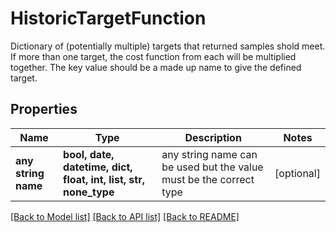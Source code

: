 # HistoricTargetFunction

Dictionary of (potentially multiple) targets that returned samples shold meet. If more than one target, the cost function from each will be multiplied together. The key value should be a made up name to give the defined target. 

## Properties
Name | Type | Description | Notes
------------ | ------------- | ------------- | -------------
**any string name** | **bool, date, datetime, dict, float, int, list, str, none_type** | any string name can be used but the value must be the correct type | [optional]

[[Back to Model list]](../README.md#documentation-for-models) [[Back to API list]](../README.md#documentation-for-api-endpoints) [[Back to README]](../README.md)


